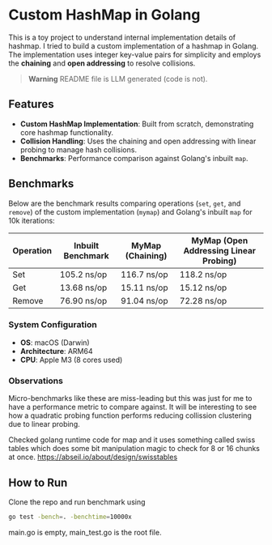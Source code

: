 # Custom HashMap in Golang

This is a toy project to understand internal implementation details of hashmap. I tried to build a custom implementation of a hashmap in Golang. The implementation uses integer key-value pairs for simplicity and employs the **chaining** and **open addressing** to resolve collisions.

> **Warning**
> README file is LLM generated (code is not).

## Features

- **Custom HashMap Implementation**: Built from scratch, demonstrating core hashmap functionality.
- **Collision Handling**: Uses the chaining and open addressing with linear probing to manage hash collisions.
- **Benchmarks**: Performance comparison against Golang's inbuilt `map`.

## Benchmarks

Below are the benchmark results comparing operations (`set`, `get`, and `remove`) of the custom implementation (`mymap`) and Golang's inbuilt `map` for 10k iterations:


| Operation | Inbuilt Benchmark | MyMap (Chaining) | MyMap (Open Addressing Linear Probing) |
|-----------|-------------------|------------------|----------------------------------------|
| Set       | 105.2 ns/op       | 116.7 ns/op      | 118.2 ns/op                            |
| Get       | 13.68 ns/op       | 15.11 ns/op      | 15.12 ns/op                            |
| Remove    | 76.90 ns/op       | 91.04 ns/op      | 72.28 ns/op                            |

### System Configuration
- **OS**: macOS (Darwin)
- **Architecture**: ARM64
- **CPU**: Apple M3 (8 cores used)

### Observations
Micro-benchmarks like these are miss-leading but this was just for me to have a performance metric to compare against. It will be interesting to see how a quadratic probing function performs reducing collission clustering due to linear probing.

Checked golang runtime code for map and it uses something called swiss tables which does some bit manipulation magic to check for 8 or 16 chunks at once. https://abseil.io/about/design/swisstables

## How to Run

Clone the repo and run benchmark using 
```bash
go test -bench=. -benchtime=10000x
```

main.go is empty, main_test.go is the root file.